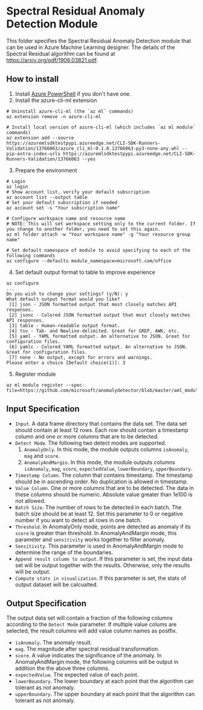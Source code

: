 # Spectral Residual Anomaly Detection Module

This folder specifies the Spectral Residual Anomaly Detection module that can be used in Azure Machine Learning designer. The details of the Spectral Residual algorithm can be found at https://arxiv.org/pdf/1906.03821.pdf.

## How to install
1. Install [Azure PowerShell](https://docs.microsoft.com/en-us/powershell/azure/install-az-ps?view=azps-3.8.0) if you don't have one.
2. Install the azure-cli-ml extension
```
# Uninstall azure-cli-ml (the `az ml` commands)
az extension remove -n azure-cli-ml

# Install local version of azure-cli-ml (which includes `az ml module` commands)
az extension add --source https://azuremlsdktestpypi.azureedge.net/CLI-SDK-Runners-Validation/13766063/azure_cli_ml-0.1.0.13766063-py3-none-any.whl --pip-extra-index-urls https://azuremlsdktestpypi.azureedge.net/CLI-SDK-Runners-Validation/13766063 --yes
```

3. Prepare the environment
```
# Login
az login
# Show account list, verify your default subscription
az account list --output table
# Set your default subscription if needed
az account set -s "Your subscription name"

# Configure workspace name and resource name
# NOTE: This will set workspace setting only to the current folder. If you change to another folder, you need to set this again.
az ml folder attach -w "Your workspace name" -g "Your resource group name"

# Set default namespace of module to avoid specifying to each of the following commands
az configure --defaults module_namespace=microsoft.com/office
```

4. Set default output format to table to improve experience
```
az configure
...
Do you wish to change your settings? (y/N): y
What default output format would you like?
 [1] json - JSON formatted output that most closely matches API responses.
 [2] jsonc - Colored JSON formatted output that most closely matches API responses.
 [3] table - Human-readable output format.
 [4] tsv - Tab- and Newline-delimited. Great for GREP, AWK, etc.
 [5] yaml - YAML formatted output. An alternative to JSON. Great for configuration files.
 [6] yamlc - Colored YAML formatted output. An alternative to JSON. Great for configuration files.
 [7] none - No output, except for errors and warnings.
Please enter a choice [Default choice(1)]: 3
```

5. Register module
```
az ml module register --spec-file=https://github.com/microsoft/anomalydetector/blob/master/aml_module/module_spec.yaml
```

## Input Specification
* `Input`. A data frame directory that contains the data set. The data set should contain at least 12 rows. Each row should contain a timestamp column and one or more columns that are to be detected.
* `Detect Mode`. The following two detect modes are supported.
  1. `AnomalyOnly`. In this mode, the module outputs columns `isAnomaly`, `mag` and `score`.
  2. `AnomalyAndMargin`. In this mode, the module outputs columns `isAnomaly`, `mag`, `score`, `expectedValue`, `lowerBoundary`, `upperBoundary`.
* `Timestamp Column`. The column that contains timestamp. The timestamp should be in ascending order. No duplication is allowed in timestamp.
* `Value Column`. One or more columns that are to be detected. The data in these columns should be numeric. Absolute value greater than 1e100 is not allowed.
* `Batch Size`. The number of rows to be detected in each batch. The batch size should be at least 12. Set this parameter to 0 or negative number if you want to detect all rows in one batch.
* `Threshold`. In AnomalyOnly mode, points are detected as anomaly if its `score` is greater than threshold. In AnomalyAndMargin mode, this parameter and `sensitivity` works together to filter anomaly.
* `Sensitivity`. This parameter is used in AnomalyAndMargin mode to determine the range of the boundaries.
* `Append result column to output`. If this parameter is set, the input data set will be output together with the results. Otherwise, only the results will be output.
* `Compute stats in visualization`. If this parameter is set, the stats of output dataset will be calcualted.

## Output Specification
The output data set will contain a fraction of the following columns according to the `Detect Mode` parameter. If multiple value colums are selected, the result columns will add value column names as postfix.
* `isAnomaly`. The anomaly result.
* `mag`. The magnitude after spectral residual transformation.
* `score`. A value indicates the significance of the anomaly.
In AnomalyAndMargin mode, the following columns will be output in addition the the above three columns.
* `expectedValue`. The expected value of each point.
* `lowerBoundary`. The lower boundary at each point that the algorithm can tolerant as not anomaly.
* `upperBoundary`. The upper boundary at each point that the algorithm can tolerant as not anomaly.
